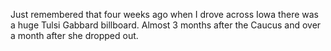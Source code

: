 Just remembered that four weeks ago when I drove across Iowa there was a huge Tulsi Gabbard billboard. Almost 3 months after the Caucus and over a month after she dropped out.

